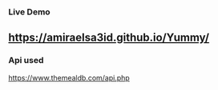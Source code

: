 ### Live Demo
https://amiraelsa3id.github.io/Yummy/
-----------------------------------------------------------------------

### Api used 
https://www.themealdb.com/api.php


